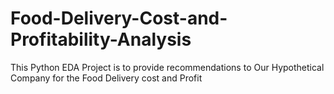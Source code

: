 # Food-Delivery-Cost-and-Profitability-Analysis
This Python EDA Project is to provide recommendations to Our Hypothetical Company for the Food Delivery cost and Profit
